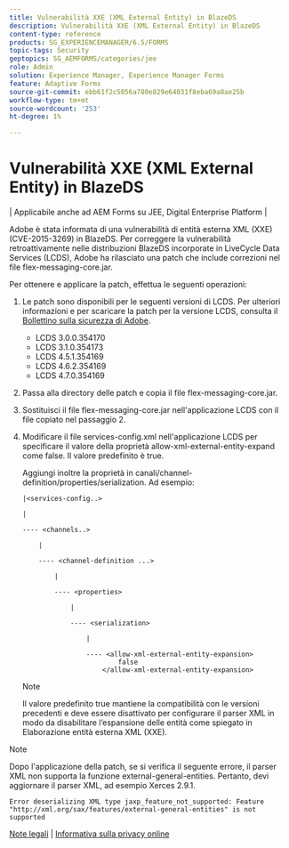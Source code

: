 ```yaml
---
title: Vulnerabilità XXE (XML External Entity) in BlazeDS
description: Vulnerabilità XXE (XML External Entity) in BlazeDS
content-type: reference
products: SG_EXPERIENCEMANAGER/6.5/FORMS
topic-tags: Security
geptopics: SG_AEMFORMS/categories/jee
role: Admin
solution: Experience Manager, Experience Manager Forms
feature: Adaptive Forms
source-git-commit: ebb61f2c5056a780e829e64031f8eba69a8ae25b
workflow-type: tm+mt
source-wordcount: '253'
ht-degree: 1%

---
```


# Vulnerabilità XXE (XML External Entity) in BlazeDS

| Applicabile anche ad AEM Forms su JEE, Digital Enterprise Platform |

Adobe è stata informata di una vulnerabilità di entità esterna XML (XXE) (CVE-2015-3269) in BlazeDS. Per correggere la vulnerabilità retroattivamente nelle distribuzioni BlazeDS incorporate in LiveCycle Data Services (LCDS), Adobe ha rilasciato una patch che include correzioni nel file flex-messaging-core.jar.

Per ottenere e applicare la patch, effettua le seguenti operazioni:

1. Le patch sono disponibili per le seguenti versioni di LCDS. Per ulteriori informazioni e per scaricare la patch per la versione LCDS, consulta il [Bollettino sulla sicurezza di Adobe](https://chl-author-preview.corp.adobe.com/content/help/en/security/products/livecycleds/apsb15-20.html).

   * LCDS 3.0.0.354170
   * LCDS 3.1.0.354173
   * LCDS 4.5.1.354169
   * LCDS 4.6.2.354169
   * LCDS 4.7.0.354169

1. Passa alla directory delle patch e copia il file flex-messaging-core.jar.

1. Sostituisci il file flex-messaging-core.jar nell&#39;applicazione LCDS con il file copiato nel passaggio 2.

1. Modificare il file services-config.xml nell&#39;applicazione LCDS per specificare il valore della proprietà allow-xml-external-entity-expand come false. Il valore predefinito è true.

   Aggiungi inoltre la proprietà in canali/channel-definition/properties/serialization. Ad esempio:

   ```
   |<services-config..>
   
   |
   
   ---- <channels..>
   
       |
   
       ---- <channel-definition ...>
   
           |
   
           ---- <properties>
   
               |
   
               ---- <serialization>
   
                   |
   
                   ---- <allow-xml-external-entity-expansion>
                           false
                       </allow-xml-external-entity-expansion>
   ```

   >[!NOTE]
   >
   >Il valore predefinito true mantiene la compatibilità con le versioni precedenti e deve essere disattivato per configurare il parser XML in modo da disabilitare l’espansione delle entità come spiegato in Elaborazione entità esterna XML (XXE).

>[!NOTE]
>
>Dopo l&#39;applicazione della patch, se si verifica il seguente errore, il parser XML non supporta la funzione external-general-entities. Pertanto, devi aggiornare il parser XML, ad esempio Xerces 2.9.1.

```Error deserializing XML type jaxp_feature_not_supported: Feature "http://xml.org/sax/features/external-general-entities" is not supported```

[Note legali](https://chl-author-preview.corp.adobe.com/content/help/en/legal/legal-notices.html)    |    [Informativa sulla privacy online](https://www.adobe.com/it/privacy.html)